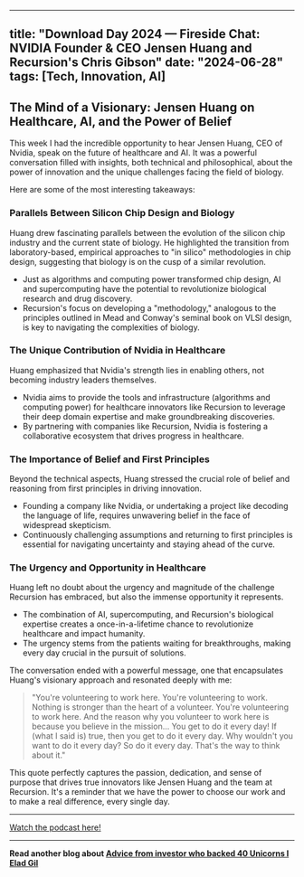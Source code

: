 
---
title: "Download Day 2024 — Fireside Chat: NVIDIA Founder & CEO Jensen Huang and Recursion's Chris Gibson"
date: "2024-06-28"
tags: [Tech, Innovation, AI]
---

## The Mind of a Visionary: Jensen Huang on Healthcare, AI, and the Power of Belief

This week I had the incredible opportunity to hear Jensen Huang, CEO of Nvidia, speak on the future of healthcare and AI. It was a powerful conversation filled with insights, both technical and philosophical, about the power of innovation and the unique challenges facing the field of biology. 

Here are some of the most interesting takeaways:

### Parallels Between Silicon Chip Design and Biology

Huang drew fascinating parallels between the evolution of the silicon chip industry and the current state of biology. He highlighted the transition from laboratory-based, empirical approaches to "in silico" methodologies in chip design, suggesting that biology is on the cusp of a similar revolution.

* Just as algorithms and computing power transformed chip design, AI and supercomputing have the potential to revolutionize biological research and drug discovery.
* Recursion's focus on developing a "methodology," analogous to the principles outlined in Mead and Conway's seminal book on VLSI design, is key to navigating the complexities of biology. 

### The Unique Contribution of Nvidia in Healthcare

Huang emphasized that Nvidia's strength lies in enabling others, not becoming industry leaders themselves. 

* Nvidia aims to provide the tools and infrastructure (algorithms and computing power) for healthcare innovators like Recursion to leverage their deep domain expertise and make groundbreaking discoveries.
* By partnering with companies like Recursion, Nvidia is fostering a collaborative ecosystem that drives progress in healthcare.

### The Importance of Belief and First Principles

Beyond the technical aspects, Huang stressed the crucial role of belief and reasoning from first principles in driving innovation.

* Founding a company like Nvidia, or undertaking a project like decoding the language of life, requires unwavering belief in the face of widespread skepticism.
* Continuously challenging assumptions and returning to first principles is essential for navigating uncertainty and staying ahead of the curve.

### The Urgency and Opportunity in Healthcare

Huang left no doubt about the urgency and magnitude of the challenge Recursion has embraced, but also the immense opportunity it represents.

* The combination of AI, supercomputing, and Recursion's biological expertise creates a once-in-a-lifetime chance to revolutionize healthcare and impact humanity.
* The urgency stems from the patients waiting for breakthroughs, making every day crucial in the pursuit of solutions.

The conversation ended with a powerful message, one that encapsulates Huang's visionary approach and resonated deeply with me: 

> "You're volunteering to work here. You're volunteering to work. Nothing is stronger than the heart of a volunteer. You're volunteering to work here. And the reason why you volunteer to work here is because you believe in the mission... You get to do it every day! If (what I said is) true, then you get to do it every day. Why wouldn't you want to do it every day? So do it every day. That's the way to think about it." 

This quote perfectly captures the passion, dedication, and sense of purpose that drives true innovators like Jensen Huang and the team at Recursion. It's a reminder that we have the power to choose our work and to make a real difference, every single day.

---
        
<a href="https://youtube.com/watch?v=Sr_n3gVeQs8" target="_blank">Watch the podcast here!</a>


---

**Read another blog about [Advice from investor who backed 40 Unicorns l Elad Gil](./20240327-eladgil-eo.md)**
